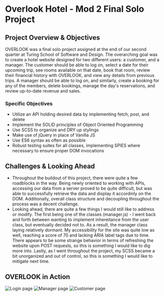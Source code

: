 # Overlook Hotel - Mod 2 Final Solo Project 

## Project Overview & Objectives

OVERLOOK was a final solo project assigned at the end of our second quarter at Turing School of Software and Design. The overarching goal was to create a hotel website designed for two different users: a customer, and a manager. The customer should be able to log on, select a date for their upcoming trip, see rooms available on that date, book that room, review their financial history with OVERLOOK, and view any details from previous trips. A manager should be able to log on, and similarly, create a booking for any of the members, delete bookings, manage the day's reservations, and review up-to-date revenue and sales. 

### Specific Objectives
- Utilize an API holding desired data by implementing fetch, post, and delete
- Implement the SOLID principles of Object Oriented Programming
- Use SCSS to organize and DRY up stylings 
- Make use of jQuery in place of Vanilla JS 
- Use ES6 syntax as often as possible 
- Robust testing suites for all classes, implementing SPIES where necessary to ensure proper DOM invocations

## Challenges & Looking Ahead
- Throughout the buildout of this project, there were quite a few roadblocks in the way. Being newly oriented to working with APIs, accessing our data from a server proved to be quite difficult, but was able to successfully retrieve the data and display it accordinly on the DOM. Additionally, overall class structure and decoupling throughout the process was a decent challenge. 
- Looking ahead, there are quite a few things I would still like to address or modify. The first being one of the classes (manager.js) - I went back and forth between wanting to implement inhereitance from the user class, but eventually decided not to. As a result, the manager class laying relatively dormant. My accessibility for the site was quite low as well, reaching a score of 70 and lacking ARIA label tags due to time. There appears to be some strange behavior in terms of refreshing the website upon POST requests, so this is something I would like to dig more into. Lastly, as I went throughout the project, my SCSS became a bit unorganized and out of control, so this is something I would like to mitigate next time. 

## OVERLOOK in Action
![Login page](https://i.imgur.com/sfxe0An.png)
![Manager page](https://i.imgur.com/IEL6JGc.jpg)
![Customer page](https://i.imgur.com/UqA4dgt.jpg)
